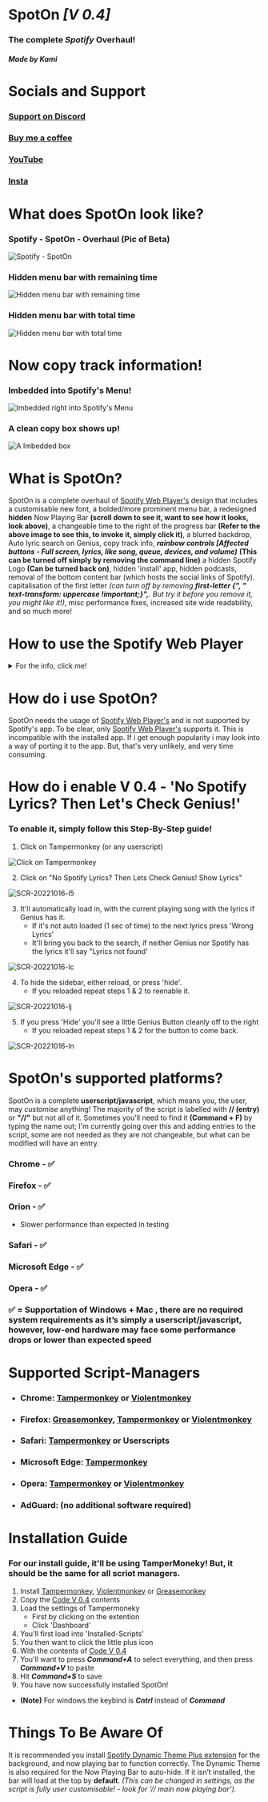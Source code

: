 # **SpotOn *[V 0.4]***
### The complete _Spotify_ __Overhaul!__
##### Made by ***Kami***


# Socials and Support
### [Support on Discord](https://discord.gg/pjNn2M22ct)
### [Buy me a coffee](https://www.buymeacoffee.com/KamiAMVS)
### [YouTube](https://www.youtube.com/channel/UCzSgmjr--CdIPmdkdiLRNow)
### [Insta](https://www.instagram.com/yt_kami_/?hl=en&theme=dark)

# What does SpotOn look like?


### Spotify - SpotOn - Overhaul (Pic of Beta)


![Spotify - SpotOn](https://user-images.githubusercontent.com/103985728/196183158-14926d06-479d-43d5-b66f-1c30dab9bdaf.png)


### Hidden menu bar with remaining time


![Hidden menu bar with remaining time](https://user-images.githubusercontent.com/103985728/196182482-29b0d0f9-750a-4eca-bc9b-012b4537a534.png)



### Hidden menu bar with total time


![Hidden menu bar with total time](https://user-images.githubusercontent.com/103985728/196182656-23e6d4e0-390e-4b9a-b4f6-4d631d4218b8.png)



# Now copy track information!


### Imbedded into Spotify's Menu!


![Imbedded right into Spotify's Menu](https://user-images.githubusercontent.com/103985728/195324014-728d02a2-af67-4051-8582-ae701f3861c9.png)


### A clean copy box shows up!
![A Imbedded box](https://user-images.githubusercontent.com/103985728/195324024-6f64e4ce-c5ce-41e8-945e-614f5bee2145.png)




# What is SpotOn?


SpotOn is a complete overhaul of [Spotify Web Player's](https://open.spotify.com/) design that includes a customisable new font, a bolded/more prominent menu bar, a redesigned __hidden__ Now Playing Bar __(scroll down to see it, want to see how it looks, look above)__, a changeable time to the right of the progress bar __(Refer to the above image to see this, to invoke it, simply click it)__, a blurred backdrop, Auto lyric search on Genius, copy track info, ___rainbow controls [Affected buttons - Full screen, lyrics, like song, queue, devices, and volume)___ __(This can be turned off simply by removing the command line)__ a hidden Spotify Logo __(Can be turned back on)__, hidden 'install' app, hidden podcasts, removal of the bottom content bar (which hosts the social links of Spotify). capitalisation of the first letter _(can turn off by removing ___first-letter {", "    text-transform: uppercase !important;}",___. But try it before you remove it, you might like it!)_, misc performance fixes, increased site wide readability, and so much more! 


# How to use the Spotify Web Player

<details><summary>For the info, click me!</summary>
<p> 
      
      If you want to reduce the number of apps you've installed on your PC, using the Spotify Web Player
      on your browser is a convenient solution. You'll notice very few differences between the web player and the app. 
      And if you enjoy streaming free music online, the web player works even if you have a free Spotify account.
      
      The Spotify Web Player is supported by Google Chrome, Mozilla Firefox, Microsoft Edge, and Opera.
      
      Access the Spotify Web Player
      To access the Spotify Web Player, launch your favorite Internet browser and follow these steps:
      - Go to the Spotify Browse page.
      - Select Log In.
      - If you don't have a Spotify account, select Sign Up and create an account using either an email or Facebook account.
      - Enter your username and password and select Login. Or, select Log In With Facebook.
      
      
      Spotify Web Player Home
      Once you've logged into Spotify's Web Player you'll
      see that it's a simple layout. The left pane lists your available options with the first four
      being ones that you'll use the most. These are Search, Home, Your Library, and Recently Played.
      
      
      The Home page gives a broad look at all of the main options. Here you'll find:
      Quick links at the top to Featured, Podcasts, Charts, Genres, New Releases, and Discover.
      Suggested music based on your listening history.
      Your recently played music.
      "More Like" sections with specific artists related to your music tastes.
      Themed suggestions based on the day of the week or special holidays.
      Top music lists.
      The Home page is customized based on your listening behavior, so you may see more or fewer options than listed above.
      
      
      Spotify Search
      If you know what you're looking for then choose this option. 
      Once you do this, a text box displays at the top of the screen. Enter your search
      phrase to find the music you want. 
      This can be an artist's name, the title of a song or album, a playlist, or even a music genre. Once you start
      typing, a list of results displays. 
      Select a result from the list to start listening. 
      The results page is categorized into useful sections 
      such as Artists, Albums, Playlists, Podcasts, Episodes, and more.
      
      
      Your Spotify Library
      The Your Library section of the Spotify Web Player displays an overview of all
      of the music you've listened to or saved. These are organized into
      Playlists, Songs, Albums, Artists, and Podcasts, with quick links at the top. 
      If you want to customize your own playlist, select New Playlist in the
      upper right corner of the screen. Spotify recommends music based on your playlist title.
      Add music in the Create Playlist screen, or just add music
      as you browse Spotify and listen to music.

      Discover New Music
      Spotify is also a music recommendation service, and this option provides a great way to discover new music.

      The results you see are suggestions that Spotify thinks you might like.
      These are based on various factors including the type of music you've been listening to. 
      Tracks are also listed if they are currently popular and fit into the genres of music you listen to.


      Stream Music With Spotify Web Player
      There are a lot of features tucked deep into the web app. These are almost identical to the desktop app. 
      To find these, just look for the More menu (the three dot icons) beside playlists or individual tracks.



      Start Radio: Launches a special Spotify Web Player 
      feature and plays songs related to the artist, playlist, or song you launched it from.
      Save to Your Library: Stores the song in your library for easy access later.
      Add to Queue: Lines up individual tracks in the order you want to listen to them.
      Add to Playlist: Quickly saves tracks to any of your playlists.
      Copy Song Link: Shares the track to friends on social media or in an email.
      Play Music Using the Spotify Web Player Hotkeys
      One thing you may miss when you switch to the Spotify Web Player is that many 
      keyboard hotkeys that worked in the desktop app won't work in the web
      player. However, by installing the Spotify Web Player Hotkeys extension, 
      you can still control song play with your keyboard with the following controls.


      Chrome Spotify Web Player Hotkey:

      
      Pause or Play: Alt+Shift+P

      
      Play Next Track: Alt+Shift+.

      
      Play Previous Track: Alt+Shift+,

      
      Save Track: Alt+Shift+F

      
      
      Firefox Spotify Hotkeys:

      
      Pause or Play: Alt+Shift+P

      
      Play Next Track: Alt+Shift+.

      
      Play Previous Track: Alt+Shift+,

      
      Shuffle: Alt+Shift+F

      
      Repeat: Alt+Shift+R

      
      Play Album: Alt+Shift+B
      
      
      
      Other Benefits of the Spotify Web Player
      If you aren't convinced yet that streaming music with the Spotify Web Player doesn't 
      detract from your music listening experience, consider all of
      the extra benefits that this offers.
      
      Save PC resources: The desktop Spotify client launches on start-up and uses system resources. 
      Avoid the clutter and CPU usage by uninstalling the
      desktop client and using the web player instead.
      Listening to music should be a hassle-free experience. 
      With the features that the Spotify Web Player offers, there's really no reason to use the
      desktop client.
      
      
</p>
</details>





# How do i use SpotOn?


SpotOn needs the usage of [Spotify Web Player's](https://open.spotify.com/) and is not supported by Spotify's app. To be clear, only [Spotify Web Player's](https://open.spotify.com/) supports it. This is incompatible with the installed app. If i get enough popularity i may look into a way of porting it to the app. But, that's very
unlikely, and very time consuming. 


# How do i enable V 0.4 - 'No Spotify Lyrics? Then Let's Check Genius!'


### To enable it, simply follow this Step-By-Step guide!
1. Click on Tampermonkey (or any userscript)



![Click on Tampermonkey](https://user-images.githubusercontent.com/103985728/195988967-4ed93961-7b84-4b0c-9938-a2aba8b075f8.png)


2. Click on "No Spotify Lyrics? Then Lets Check Genius! Show Lyrics"


![SCR-20221016-l5](https://user-images.githubusercontent.com/103985728/195988969-c1b47c85-86b1-40ac-8253-f1bb183f2e5d.png)



3. It'll automatically load in, with the current playing song with the lyrics if Genius has it.
      - If it's not auto loaded (1 sec of time) to the next lyrics press 'Wrong Lyrics'
      - It'll bring you back to the search, if neither Genius nor Spotify has the lyrics it'll say "Lyrics not found'


![SCR-20221016-lc](https://user-images.githubusercontent.com/103985728/195988973-cb6dd937-d524-44e9-87ed-9bddaa1d94ce.jpeg)


4. To hide the sidebar, either reload, or press 'hide'. 
    - If you reloaded repeat steps 1 & 2 to reenable it.


![SCR-20221016-lj](https://user-images.githubusercontent.com/103985728/195988974-03d14f4d-e4ad-4370-b6d4-c48c7df55089.png)


5.  If you press 'Hide' you'll see a little Genius Button cleanly off to the right
     - If you reloaded repeat steps 1 & 2 for the button to come back.


![SCR-20221016-ln](https://user-images.githubusercontent.com/103985728/195988976-16e8f960-f829-40e7-95a2-d2474ed6e514.png)



# SpotOn's supported platforms?


SpotOn is a complete **userscript/javascript**, which means you, the user, may _customise_ anything! The majority of the script is labelled with __// (entry)__ or __"*/*/"__ but not all of it. Sometimes you'll need to find it __(Command + F)__ by typing the name out; I'm currently going over this and adding entries to the script, some are not needed as they are not changeable, but what can be modified will have an entry.


### Chrome -  ✅


### Firefox -  ✅


### Orion -  ✅
 - Slower performance than expected in testing


### Safari - ✅


### Microsoft Edge - ✅


### Opera - ✅



### ✅ = Supportation of __Windows + Mac__ , there are no required system requirements as it’s simply a userscript/javascript, however, low-end hardware may face some performance drops or lower than expected speed


# Supported Script-Managers

- ### Chrome: [Tampermonkey](https://www.tampermonkey.net/) or [Violentmonkey](https://violentmonkey.github.io/get-it/)
- ### Firefox: [Greasemonkey](https://addons.mozilla.org/en-GB/firefox/addon/greasemonkey/), [Tampermonkey](https://www.tampermonkey.net/) or [Violentmonkey](https://violentmonkey.github.io/get-it/)
- ### Safari: [Tampermonkey](https://www.tampermonkey.net/) or Userscripts
- ### Microsoft Edge: [Tampermonkey](https://www.tampermonkey.net/)
- ### Opera: [Tampermonkey](https://www.tampermonkey.net/) or [Violentmonkey](https://violentmonkey.github.io/get-it/)
- ### AdGuard: (no additional software required)

# Installation Guide


### For our install guide, it'll be using TamperMoneky! But, it should be the same for all scriot managers.
1. Install [Tampermonkey](https://www.tampermonkey.net/), [Violentmonkey](https://violentmonkey.github.io/get-it/) or [Greasemonkey](https://addons.mozilla.org/en-GB/firefox/addon/greasemonkey/)
2. Copy the [Code V 0.4](https://github.com/SenpaiHunters/SpotOn/blob/Main/Code%20V4) contents
3. Load the settings of Tampermoneky
   - First by clicking on the extention
   - Click 'Dashboard'
4. You'll first load into 'Installed-Scripts'
5. You then want to click the little plus icon
6. With the contents of [Code V 0.4](https://github.com/SenpaiHunters/SpotOn/blob/Main/Code%20V4)
7. You'll want to press ___Command+A___ to select everything, and then press ___Command+V___ to paste
8. Hit ___Command+S___ to save
9. You have now successfully installed SpotOn!
  - __(Note)__ For windows the keybind is ___Cntrl___ instead of ___Command___
  
  
# Things To Be Aware Of
It is recommended you install [Spotify Dynamic Theme Plus extension](https://chrome.google.com/webstore/detail/spotify-dynamic-theme-plu/bhonlncoengmlbidemffnajjlaijkemm) for the background, and now playing bar to function correctly. The Dynamic Theme is also required for the Now Playing Bar to auto-hide. If it isn’t installed, the bar will load at the top by __default__. _(This can be changed in settings, as the script is fully user customisable! - look for ‘//  main now playing bar’)._
